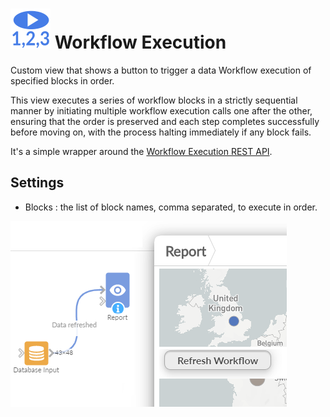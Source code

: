 # ![](icon.svg) Workflow Execution

Custom view that shows a button to trigger a data Workflow execution of specified blocks in order.

This view executes a series of workflow blocks in a strictly sequential manner by initiating multiple workflow execution calls one after the other, ensuring that the order is preserved and each step completes successfully before moving on, with the process halting immediately if any block fails.

It's a simple wrapper around the [Workflow Execution REST API](https://help.visokio.com/support/solutions/articles/42000073133-workflow-execution-rest-apis). 

## Settings

 - Blocks : the list of block names, comma separated, to execute in order.

![screenshot](thumbnail.png)
